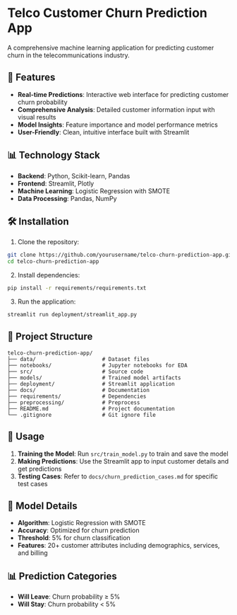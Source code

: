 # Telco Customer Churn Prediction App

A comprehensive machine learning application for predicting customer churn in the telecommunications industry.

## 🚀 Features

- **Real-time Predictions**: Interactive web interface for predicting customer churn probability
- **Comprehensive Analysis**: Detailed customer information input with visual results
- **Model Insights**: Feature importance and model performance metrics
- **User-Friendly**: Clean, intuitive interface built with Streamlit

## 📊 Technology Stack

- **Backend**: Python, Scikit-learn, Pandas
- **Frontend**: Streamlit, Plotly
- **Machine Learning**: Logistic Regression with SMOTE
- **Data Processing**: Pandas, NumPy

## 🛠️ Installation

1. Clone the repository:
```bash
git clone https://github.com/yourusername/telco-churn-prediction-app.git
cd telco-churn-prediction-app
```

2. Install dependencies:
```bash
pip install -r requirements/requirements.txt
```

3. Run the application:
```bash
streamlit run deployment/streamlit_app.py
```

## 📁 Project Structure

```
telco-churn-prediction-app/
├── data/                     # Dataset files
├── notebooks/                # Jupyter notebooks for EDA
├── src/                      # Source code
├── models/                   # Trained model artifacts
├── deployment/               # Streamlit application
├── docs/                     # Documentation
├── requirements/             # Dependencies
├── preprocessing/            # Preprocess
├── README.md                 # Project documentation
└── .gitignore                # Git ignore file
```

## 🎯 Usage

1. **Training the Model**: Run `src/train_model.py` to train and save the model
2. **Making Predictions**: Use the Streamlit app to input customer details and get predictions
3. **Testing Cases**: Refer to `docs/churn_prediction_cases.md` for specific test cases

## 🔧 Model Details

- **Algorithm**: Logistic Regression with SMOTE
- **Accuracy**: Optimized for churn prediction
- **Threshold**: 5% for churn classification
- **Features**: 20+ customer attributes including demographics, services, and billing

## 📊 Prediction Categories

- **Will Leave**: Churn probability ≥ 5%
- **Will Stay**: Churn probability < 5%

